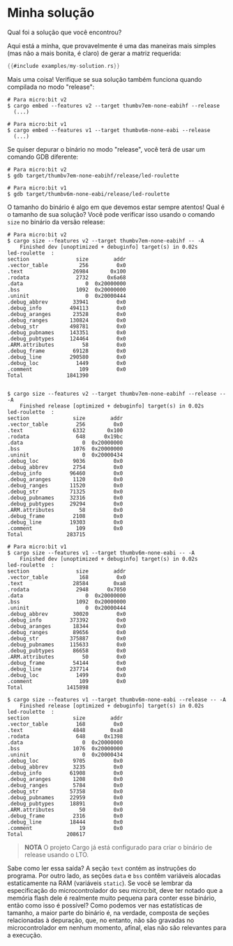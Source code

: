 <!-- # My solution -->

# Minha solução

<!-- What solution did you come up with? -->

Qual foi a solução que você encontrou?

<!-- Here's mine, it's probably one of the simplest (but of course not most
beautiful) way to generate the required matrix: -->

Aqui está a minha, que provavelmente é uma das maneiras mais simples (mas não a mais bonita, é claro) de gerar a matriz requerida:

``` rust
{{#include examples/my-solution.rs}}
```

<!-- One more thing! Check that your solution also works when compiled in "release" mode: -->

Mais uma coisa! Verifique se sua solução também funciona quando compilada no modo "release":

``` console
# Para micro:bit v2
$ cargo embed --features v2 --target thumbv7em-none-eabihf --release
  (...)

# Para micro:bit v1
$ cargo embed --features v1 --target thumbv6m-none-eabi --release
  (...)
```

<!-- If you want to debug your "release" mode binary you'll have to use a different GDB command: -->

Se quiser depurar o binário no modo "release", você terá de usar um comando GDB diferente:

``` console
# Para micro:bit v2
$ gdb target/thumbv7em-none-eabihf/release/led-roulette

# Para micro:bit v1
$ gdb target/thumbv6m-none-eabi/release/led-roulette
```

<!-- Binary size is something we should always keep an eye on! How big is your solution? You can check
that using the `size` command on the release binary: -->

O tamanho do binário é algo em que devemos estar sempre atentos! Qual é o tamanho de sua solução? Você pode verificar isso usando o comando `size` no binário da versão release:

``` console
# Para micro:bit v2
$ cargo size --features v2 --target thumbv7em-none-eabihf -- -A
    Finished dev [unoptimized + debuginfo] target(s) in 0.02s
led-roulette  :
section               size        addr
.vector_table          256         0x0
.text                26984       0x100
.rodata               2732      0x6a68
.data                    0  0x20000000
.bss                  1092  0x20000000
.uninit                  0  0x20000444
.debug_abbrev        33941         0x0
.debug_info         494113         0x0
.debug_aranges       23528         0x0
.debug_ranges       130824         0x0
.debug_str          498781         0x0
.debug_pubnames     143351         0x0
.debug_pubtypes     124464         0x0
.ARM.attributes         58         0x0
.debug_frame         69128         0x0
.debug_line         290580         0x0
.debug_loc            1449         0x0
.comment               109         0x0
Total              1841390


$ cargo size --features v2 --target thumbv7em-none-eabihf --release -- -A
    Finished release [optimized + debuginfo] target(s) in 0.02s
led-roulette  :
section              size        addr
.vector_table         256         0x0
.text                6332       0x100
.rodata               648      0x19bc
.data                   0  0x20000000
.bss                 1076  0x20000000
.uninit                 0  0x20000434
.debug_loc           9036         0x0
.debug_abbrev        2754         0x0
.debug_info         96460         0x0
.debug_aranges       1120         0x0
.debug_ranges       11520         0x0
.debug_str          71325         0x0
.debug_pubnames     32316         0x0
.debug_pubtypes     29294         0x0
.ARM.attributes        58         0x0
.debug_frame         2108         0x0
.debug_line         19303         0x0
.comment              109         0x0
Total              283715

# Para micro:bit v1
$ cargo size --features v1 --target thumbv6m-none-eabi -- -A
    Finished dev [unoptimized + debuginfo] target(s) in 0.02s
led-roulette  :
section               size        addr
.vector_table          168         0x0
.text                28584        0xa8
.rodata               2948      0x7050
.data                    0  0x20000000
.bss                  1092  0x20000000
.uninit                  0  0x20000444
.debug_abbrev        30020         0x0
.debug_info         373392         0x0
.debug_aranges       18344         0x0
.debug_ranges        89656         0x0
.debug_str          375887         0x0
.debug_pubnames     115633         0x0
.debug_pubtypes      86658         0x0
.ARM.attributes         50         0x0
.debug_frame         54144         0x0
.debug_line         237714         0x0
.debug_loc            1499         0x0
.comment               109         0x0
Total              1415898

$ cargo size --features v1 --target thumbv6m-none-eabi --release -- -A
    Finished release [optimized + debuginfo] target(s) in 0.02s
led-roulette  :
section              size        addr
.vector_table         168         0x0
.text                4848        0xa8
.rodata               648      0x1398
.data                   0  0x20000000
.bss                 1076  0x20000000
.uninit                 0  0x20000434
.debug_loc           9705         0x0
.debug_abbrev        3235         0x0
.debug_info         61908         0x0
.debug_aranges       1208         0x0
.debug_ranges        5784         0x0
.debug_str          57358         0x0
.debug_pubnames     22959         0x0
.debug_pubtypes     18891         0x0
.ARM.attributes        50         0x0
.debug_frame         2316         0x0
.debug_line         18444         0x0
.comment               19         0x0
Total              208617

```

<!-- > **NOTE** The Cargo project is already configured to build the release binary using LTO. -->

> **NOTA** O projeto Cargo já está configurado para criar o binário de release usando o LTO.

<!-- Know how to read this output? The `text` section contains the program instructions. On the other hand,
the `data` and `bss` sections contain variables statically allocated in RAM (`static` variables).
If you remember back in the specification of the microcontroller on your micro:bit, you should
notice that its flash memory is actually far too small to contain this binary, so how is this possible?
As we can see from the size statistics most of the binary is actually made up of debugging related
sections, those are however not flashed to the microcontroller at any time, after all they aren't
relevant for the execution. -->

Sabe como ler essa saída? A seção `text` contém as instruções do programa. Por outro lado, as seções `data` e `bss` contêm variáveis alocadas estaticamente na RAM (variáveis `static`). Se você se lembrar da especificação do microcontrolador do seu micro:bit, deve ter notado que a memória flash dele é realmente muito pequena para conter esse binário, então como isso é possível? Como podemos ver nas estatísticas de tamanho, a maior parte do binário é, na verdade, composta de seções relacionadas à depuração, que, no entanto, não são gravadas no microcontrolador em nenhum momento, afinal, elas não são relevantes para a execução.
